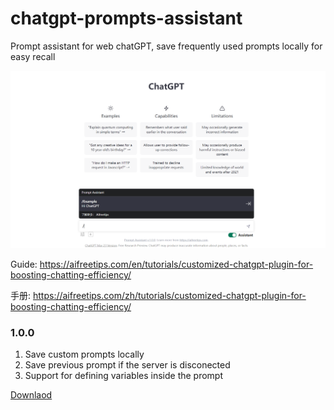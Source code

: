 # chatgpt-prompts-assistant
Prompt assistant for web chatGPT, save frequently used prompts locally for easy recall

![](screenshot.png)

Guide: https://aifreetips.com/en/tutorials/customized-chatgpt-plugin-for-boosting-chatting-efficiency/

手册: https://aifreetips.com/zh/tutorials/customized-chatgpt-plugin-for-boosting-chatting-efficiency/


### 1.0.0

1. Save custom prompts locally
2. Save previous prompt if the server is disconected
3. Support for defining variables inside the prompt

[Downlaod](https://github.com/programfault/chatgpt-prompt-assistant/releases/tag/1.0.0)

